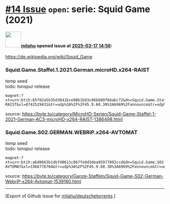 # [\#14 Issue](https://github.com/milahu/deutschetorrents/issues/14) `open`: serie: Squid Game (2021)

#### <img src="https://avatars.githubusercontent.com/u/12958815?v=4" width="50">[milahu](https://github.com/milahu) opened issue at [2025-03-17 14:56](https://github.com/milahu/deutschetorrents/issues/14):

<https://de.wikipedia.org/wiki/Squid_Game>

### Squid.Game.Staffel.1.2021.German.microHD.x264-RAIST

temp seed  
todo: tonspur release

    magnet:?xt=urn:btih:65f02a5b35d3041bce98b1b93c86bb09f04abc72&dn=Squid.Game.Staffel.1.2021.German.microHD.x264-RAIST&xl=8742529431&tr=udp%3A%2F%2F45.9.60.30%3A6969%2Fannounce&tr=udp%3A%2F%2F142.132.183.104%3A6969%2Fannounce&tr=udp%3A%2F%2F185.216.179.62%3A25%2Fannounce&tr=udp%3A%2F%2F93.158.213.92%3A1337%2Fannounce&tr=udp%3A%2F%2F5.255.124.190%3A6969%2Fannounce&piece_size=8388608

source:
<https://byte.to/category/MicroHD-Serien/Squid-Game-Staffel-1-2021-German-AC3-microHD-x264-RAIST-1386498.html>

### Squid.Game.S02.GERMAN.WEBRiP.x264-AVTOMAT

temp seed  
todo: tonspur release

    magnet:?xt=urn:btih:a6d0663b14bfd0611c8b7fe9d3dea95977892ccd&dn=Squid.Game.S02.GERMAN.WEBRiP.x264-AVTOMAT&xl=3366776704&tr=udp%3A%2F%2F45.9.60.30%3A6969%2Fannounce&tr=udp%3A%2F%2F142.132.183.104%3A6969%2Fannounce&tr=udp%3A%2F%2F185.216.179.62%3A25%2Fannounce&tr=udp%3A%2F%2F93.158.213.92%3A1337%2Fannounce&tr=udp%3A%2F%2F5.255.124.190%3A6969%2Fannounce&piece_size=4194304

source:
<https://byte.to/category/Ganze-Staffeln/Squid-Game-S02-German-WebriP-x264-Avtomat-1539160.html>

------------------------------------------------------------------------

\[Export of Github issue for
[milahu/deutschetorrents](https://github.com/milahu/deutschetorrents).\]
